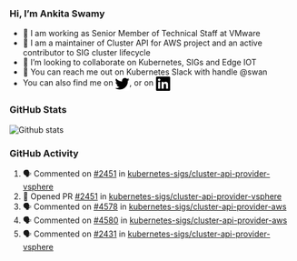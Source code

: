### Hi, I’m Ankita Swamy

- 💼 I am working as Senior Member of Technical Staff at VMware
- 👀 I am a maintainer of Cluster API for AWS project and an active contributor to SIG cluster lifecycle
- 💞️ I’m looking to collaborate on Kubernetes, SIGs and Edge IOT
- 💬 You can reach me out on Kubernetes Slack with handle @swan
- You can also find me on <a href="https://twitter.com/SwamyAnkita" target="blank"><img align="center" src="https://raw.githubusercontent.com/Ankitasw/Ankitasw/master/svg/twitter.svg" alt="Ankitasw" height="25" width="25" color="#1DA1f2" /></a>, or on <a href="https://www.linkedin.com/in/Ankitaswamy/" target="blank"><img align="center" src="https://raw.githubusercontent.com/Ankitasw/Ankitasw/master/svg/linkedin.svg" alt="Ankitasw" height="25" width="25" /></a>

### GitHub Stats
![Github stats](https://github-readme-stats.vercel.app/api?username=Ankitasw&count_private=true&show_icons=true&theme=tokyonight)

### GitHub Activity 
<!--START_SECTION:activity-->
1. 🗣 Commented on [#2451](https://github.com/kubernetes-sigs/cluster-api-provider-vsphere/pull/2451#issuecomment-1771104692) in [kubernetes-sigs/cluster-api-provider-vsphere](https://github.com/kubernetes-sigs/cluster-api-provider-vsphere)
2. 💪 Opened PR [#2451](https://github.com/kubernetes-sigs/cluster-api-provider-vsphere/pull/2451) in [kubernetes-sigs/cluster-api-provider-vsphere](https://github.com/kubernetes-sigs/cluster-api-provider-vsphere)
3. 🗣 Commented on [#4578](https://github.com/kubernetes-sigs/cluster-api-provider-aws/pull/4578#issuecomment-1767653353) in [kubernetes-sigs/cluster-api-provider-aws](https://github.com/kubernetes-sigs/cluster-api-provider-aws)
4. 🗣 Commented on [#4580](https://github.com/kubernetes-sigs/cluster-api-provider-aws/pull/4580#issuecomment-1766258510) in [kubernetes-sigs/cluster-api-provider-aws](https://github.com/kubernetes-sigs/cluster-api-provider-aws)
5. 🗣 Commented on [#2431](https://github.com/kubernetes-sigs/cluster-api-provider-vsphere/pull/2431#issuecomment-1765673348) in [kubernetes-sigs/cluster-api-provider-vsphere](https://github.com/kubernetes-sigs/cluster-api-provider-vsphere)
<!--END_SECTION:activity-->
